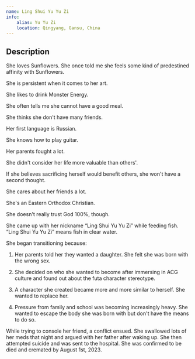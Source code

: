 ```yaml
---
name: Ling Shui Yu Yu Zi
info:
    alias: Yu Yu Zi
    location: Qingyang, Gansu, China
---
```


## Description

She loves Sunflowers. She once told me she feels some kind of predestined affinity with Sunflowers.

She is persistent when it comes to her art.

She likes to drink Monster Energy.

She often tells me she cannot have a good meal.

She thinks she don't have many friends.

Her first language is Russian.

She knows how to play guitar.

Her parents fought a lot.

She didn't consider her life more valuable than others'.

If she believes sacrificing herself would benefit others, she won't have a second thought.

She cares about her friends a lot.

She's an Eastern Orthodox Christian.

She doesn't really trust God 100%, though.

She came up with her nickname “Ling Shui Yu Yu Zi” while feeding fish.
“Ling Shui Yu Yu Zi” means fish in clear water.

She began transitioning because:

1.  Her parents told her they wanted a daughter. She felt she was born with the wrong sex.

2.  She decided on who she wanted to become after immersing in ACG culture and found out about the futa character stereotype.

3.  A character she created became more and more similar to herself. She wanted to replace her.

4.  Pressure from family and school was becoming increasingly heavy. She wanted to escape the body she was born with but don't have the means to do so.

While trying to console her friend, a conflict ensued. She swallowed lots of her meds that night and argued with her father after waking up.
She then attempted suicide and was sent to the hospital. She was confirmed to be died and cremated by August 1st, 2023.
